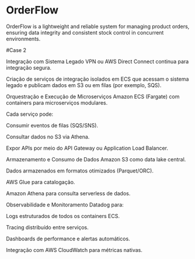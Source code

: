 # OrderFlow
OrderFlow is a lightweight and reliable system for managing product orders, ensuring data integrity and consistent stock control in concurrent environments.







#Case 2

Integração com Sistema Legado
VPN ou AWS Direct Connect continua para integração segura.

Criação de serviços de integração isolados em ECS que acessam o sistema legado e publicam dados em S3 ou em filas (por exemplo, SQS).

Orquestração e Execução de Microserviços
Amazon ECS (Fargate) com containers para microserviços modulares.

Cada serviço pode:

Consumir eventos de filas (SQS/SNS).

Consultar dados no S3 via Athena.

Expor APIs por meio do API Gateway ou Application Load Balancer.

Armazenamento e Consumo de Dados
Amazon S3 como data lake central.

Dados armazenados em formatos otimizados (Parquet/ORC).

AWS Glue para catalogação.

Amazon Athena para consulta serverless de dados.

Observabilidade e Monitoramento
Datadog para:

Logs estruturados de todos os containers ECS.

Tracing distribuído entre serviços.

Dashboards de performance e alertas automáticos.

Integração com AWS CloudWatch para métricas nativas.
